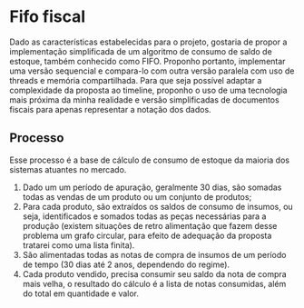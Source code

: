 # Fifo fiscal

Dado as características estabelecidas para o projeto, gostaria de propor a implementação simplificada de um algoritmo de consumo de saldo de estoque, também conhecido como FIFO. Proponho portanto, implementar uma versão sequencial e compara-lo com outra versão paralela com uso de threads e memória compartilhada. Para que seja possível adaptar a complexidade da proposta ao timeline, proponho o uso de uma tecnologia mais próxima da minha realidade e versão simplificadas de documentos fiscais para apenas representar a notação dos dados.

## Processo

Esse processo é a base de cálculo de consumo de estoque da maioria dos sistemas atuantes no mercado.

1. Dado um um período de apuração, geralmente 30 dias, são somadas todas as vendas de um produto ou um conjunto de produtos;
2. Para cada produto, são extraídos os saldos de consumo de insumos, ou seja, identificados e somados todas as peças necessárias para a produção (existem situações de retro alimentação que fazem desse problema um grafo circular, para efeito de adequação da proposta tratarei como uma lista finita).
3. São alimentadas todas as notas de compra de insumos de um período de tempo (30 dias até 2 anos, dependendo do regime).
4. Cada produto vendido, precisa consumir seu saldo da nota de compra mais velha, o resultado do cálculo é a lista de notas consumidas, além do total em quantidade e valor.
